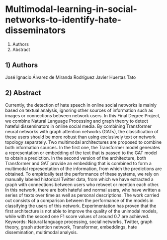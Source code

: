 # Multimodal-learning-in-social-networks-to-identify-hate-disseminators

1) Authors
2) Abstract


## 1) Authors
José Ignacio Álvarez de Miranda Rodríguez
Javier Huertas Tato

## 2) Abstract
Currently, the detection of hate speech in online social networks is mainly based on textual
analysis, ignoring other sources of information such as images or connections between
network users. In this Final Degree Project, we combine Natural Language Processing
and graph theory to detect hateful disseminators in online social media. By combining
Transformer neural networks with graph attention networks (GATs), the classification
of these users should be more robust than using exclusively text or network topology
separately.
Two multimodal architectures are proposed to combine both information sources. In the
first one, the Transformer model generates a representation or embedding of the text that is
passed to the GAT model to obtain a prediction. In the second version of the architecture,
both Transformer and GAT provide an embedding that is combined to form a multimodal
representation of the information, from which the predictions are obtained.
To empirically test the performance of these systems, we rely on manually labeled
historical Twitter data, from which we have extracted a graph with connections between
users who retweet or mention each other. In this network, there are both hateful and
normal users, who have written a series of texts over time as well as personal descriptions.
The work carried out consists of a comparison between the performance of the models in
classifying the users of this network.
Experimentation has proven that the first architecture is not able to improve the quality
of the unimodal models, while with the second one F1 score values of around 0.7 are
achieved.
Keywords: Natural language processing, social networks, Twitter, graph theory, graph
attention network, Transformer, embeddings, hate dissemination, multimodal analysis.
